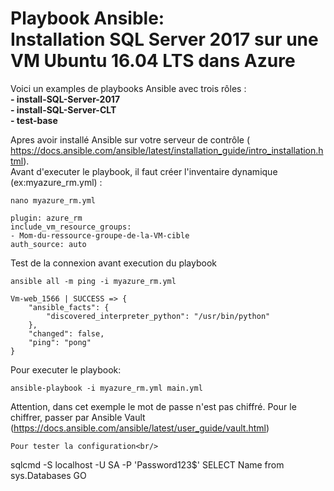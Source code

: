 # Playbook Ansible:<br/> Installation SQL Server 2017 sur une VM Ubuntu 16.04 LTS dans Azure

Voici un examples de playbooks Ansible avec trois rôles :<br/>
**- install-SQL-Server-2017**<br/>
**- install-SQL-Server-CLT**<br/>
**- test-base**<br/>

Apres avoir installé Ansible sur votre serveur de contrôle ( https://docs.ansible.com/ansible/latest/installation_guide/intro_installation.html).<br/>
Avant d'executer le playbook, il faut créer l'inventaire dynamique (ex:myazure_rm.yml) : <br/>
```
nano myazure_rm.yml
```
```
plugin: azure_rm
include_vm_resource_groups:
- Mom-du-ressource-groupe-de-la-VM-cible
auth_source: auto
```
Test de la connexion avant execution du playbook<br/>
```
ansible all -m ping -i myazure_rm.yml
```
```
Vm-web_1566 | SUCCESS => {
    "ansible_facts": {
        "discovered_interpreter_python": "/usr/bin/python"
    },
    "changed": false,
    "ping": "pong"
}
```
Pour executer le playbook:<br/>
```
ansible-playbook -i myazure_rm.yml main.yml
```

Attention, dans cet exemple le mot de passe n'est pas chiffré. Pour le chiffrer, passer par Ansible Vault (https://docs.ansible.com/ansible/latest/user_guide/vault.html)


```
Pour tester la configuration<br/>
```
sqlcmd -S localhost -U SA -P 'Password123$'
SELECT Name from sys.Databases
GO
```

